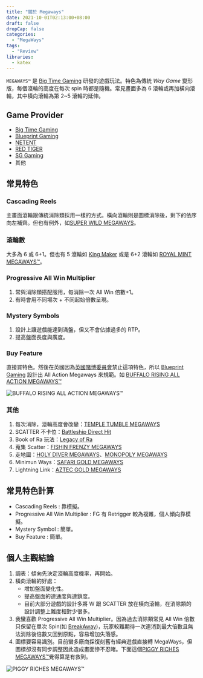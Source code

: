 ```yaml
---
title: "關於 Megaways"
date: 2021-10-01T02:13:00+08:00
draft: false
dropCap: false
categories:
  - "MegaWays"
tags:
  - "Review"
libraries:
  - katex
---
```


`MEGAWAYS™` 是 [Big Time Gaming](http://www.bigtimegaming.com/) 研發的遊戲玩法。特色為傳統 _Way Game_ 變形版，每個滾輪的高度在每次 spin 時都是隨機。常見畫面多為 6 滾輪或再加橫向滾輪，其中橫向滾輪為第 2~5 滾輪的延伸。

<!--more-->

## Game Provider

- [Big Time Gaming](http://www.bigtimegaming.com/)
- [Blueprint Gaming](https://www.bigtimegamingfreeplay.com/blueprint-gaming-megaways-slots.html)
- [NETENT](https://www.netent.com/en/)
- [RED TIGER](https://www.bigtimegamingfreeplay.com/red-tiger-gaming-megaways-slots.html)
- [SG Gaming](https://www.bigtimegamingfreeplay.com/sg-gaming-megaways-slots.html)
- 其他

## 常見特色

### Cascading Reels

主畫面滾輪跟傳統消除類採用一樣的方式。橫向滾輪則是圖標消除後，剩下的依序向左補齊。但也有例外，如[SUPER WILD MEGAWAYS](https://www.bigtimegamingfreeplay.com/super-wild-megaways-free-play.html)。

### 滾輪數

大多為 6 或 6+1。但也有 5 滾輪如 [King Maker](https://free-slots-no-download.com/big-time-gaming/38436-kingmaker-megaways/) 或是 6+2 滾輪如 [ROYAL MINT MEGAWAYS™](https://www.bigtimegamingfreeplay.com/royal-mint-megaways-free-play.html)。

### Progressive All Win Multiplier

1. 常與消除類搭配服用，每消除一次 All Win 倍數+1。
2. 有時會用不同場次 + 不同起始倍數呈現。

### Mystery Symbols

1. 設計上讓遊戲能達到滿盤，但又不會佔據過多的 RTP。
2. 提高盤面長度與廣度。

### Buy Feature

直接買特色。然後在英國因為[英國賭博委員會](https://www.gamblingcommission.gov.uk/home.aspx)禁止這項特色，所以 [Blueprint Gaming](https://blueprintgaming.com/) 設計出 All Action Megaways 來規範。如 [BUFFALO RISING ALL ACTION MEGAWAYS™](https://www.bigtimegamingfreeplay.com/buffalo-rising-all-action-megaways-free-play.html)

![BUFFALO RISING ALL ACTION MEGAWAYS™](https://i.imgur.com/t99zTzF.jpg)

### 其他

1. 每次消除，滾輪高度會改變：[TEMPLE TUMBLE MEGAWAYS](https://www.bigtimegamingfreeplay.com/temple-tumble-megaways-slot-free-play.html)
2. SCATTER 不卡位：[Battleship Direct Hit](https://lon-pt-mob.wi-gameserver.com/resource-service/game.html?realmoney=false&game=battleshipdirecthit&partnerticket=&partnercode=nyx_newdemo&currency=USD&locale=en_US&lang=en_US&clienttype=html5&nogsoperatorid=241&lobbyurl=&cashierurl=&redirected=true)
3. Book of Ra 玩法：[Legacy of Ra](https://www.bigtimegamingfreeplay.com/legacy-of-ra-megaways-slot-free-play.html)
4. 蒐集 Scatter：[FISHIN FRENZY MEGAWAYS](https://www.bigtimegamingfreeplay.com/fishin-frenzy-megaways-slot-free-play.html)
5. 走地圖：[HOLY DIVER MEGAWAYS](https://www.bigtimegamingfreeplay.com/holy-diver-megaways-slot-free-play.html)、[MONOPOLY MEGAWAYS](https://www.bigtimegamingfreeplay.com/monopoly-megaways-slot-free-play.html)
6. Minimun Ways：[SAFARI GOLD MEGAWAYS](https://www.bigtimegamingfreeplay.com/safari-gold-megaways-slot-free-play.html)
7. Lightning Link：[AZTEC GOLD MEGAWAYS](https://www.bigtimegamingfreeplay.com/aztec-gold-megaways-slot-free-play.html)

## 常見特色計算

- Cascading Reels : 靠模擬。
- Progressive All Win Multiplier : FG 有 Retrigger 較為複雜，個人傾向靠模擬。
- Mystery Symbol : 簡單。
- Buy Feature : 簡單。

## 個人主觀結論

1. 調表：傾向先決定滾輪高度機率，再開始。
2. 橫向滾輪的好處：
   - 增加盤面變化性。
   - 提高盤面的連通度與連鎖度。
   - 目前大部分遊戲的設計多將 W 跟 SCATTER 放在橫向滾輪，在消除類的設計調整上難度相對少很多。
3. 我蠻喜歡 Progressive All Win Multiplier。因為過去消除類常見 All Win 倍數只保留在單次 Spin(如 [BreakAway](https://www.microgaming.co.uk/games?pagesize=25&sortorder=Descending&sortfield=Release%20Date))，玩家較難期待一次連消到最大倍數且無法消除後倍數又回到原點，容易增加失落感。
4. 圖標要容易識別。目前蠻多廠商採復刻舊有經典遊戲直接轉 MegaWays，但圖標卻沒有同步調整因此造成畫面慘不忍睹。下面這個[PIGGY RICHES MEGAWAYS™](https://www.slotstemple.com/free-slots/piggy-riches-megaways/)覺得算是有救到。

![PIGGY RICHES MEGAWAYS™](https://i.imgur.com/fRGTbCo.png)
